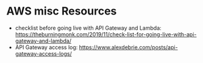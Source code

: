 # AWS misc Resources

- checklist before going live with API Gateway and Lambda: https://theburningmonk.com/2019/11/check-list-for-going-live-with-api-gateway-and-lambda/
- API Gateway access log: https://www.alexdebrie.com/posts/api-gateway-access-logs/

